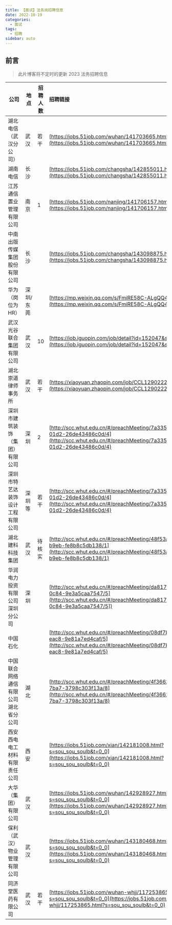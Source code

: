 ```yaml
---
title: 【面试】法务岗招聘信息
date: 2022-10-19
categories:
  - 面试
tags:
  - 招聘
sidebar: auto
---
```


## 前言

> 此片博客将不定时的更新 2023 法务招聘信息

| 公司                                 | 地点      | 招聘人数 | 招聘链接                                                                                                                                                        |
| ------------------------------------ | --------- | -------- | :-------------------------------------------------------------------------------------------------------------------------------------------------------------- |
| 湖北电信（武汉分公司）               | 武汉      | 若干     | [https://jobs.51job.com/wuhan/141703665.html](https://jobs.51job.com/wuhan/141703665.html)                                                                      |
| 湖南电信                             | 长沙      |          | [https://jobs.51job.com/changsha/142855011.html](https://jobs.51job.com/changsha/142855011.html)                                                                |
| 江苏通信置业管理有限公司             | 南京      | 1        | [https://jobs.51job.com/nanjing/141706157.html](https://jobs.51job.com/nanjing/141706157.html)                                                                  |
| 中南出版传媒集团股份有限公司         | 长沙      |          | [https://jobs.51job.com/changsha/143098875.html](https://jobs.51job.com/changsha/143098875.html)                                                                |
| 华为（岗位为 HR）                    | 深圳/东莞 |          | [https://mp.weixin.qq.com/s/FmiRE58C-ALgQQ4-e1VZIg](https://mp.weixin.qq.com/s/FmiRE58C-ALgQQ4-e1VZIg)                                                          |
| 武汉光谷联合集团有限公司             | 武汉      | 10       | [https://job.iguopin.com/job/detail?id=152047&source=campus](https://job.iguopin.com/job/detail?id=152047&source=campus)                                        |
| 湖北崇道律师事务所                   | 武汉      | 若干     | [https://xiaoyuan.zhaopin.com/job/CCL1290222690J40397796714](https://xiaoyuan.zhaopin.com/job/CCL1290222690J40397796714)                                        |
| 深圳市建筑装饰（集团）有限公司       | 深圳      | 2        | [http://scc.whut.edu.cn/#/preachMeeting/7a3354d9-0b21-fa3f-01d2-26de43486c0d/4](http://scc.whut.edu.cn/#/preachMeeting/7a3354d9-0b21-fa3f-01d2-26de43486c0d/4)  |
| 深圳市特艺达装饰设计工程有限公司     | 深圳等    | 若干     | [http://scc.whut.edu.cn/#/preachMeeting/7a3354d9-0b21-fa3f-01d2-26de43486c0d/4](http://scc.whut.edu.cn/#/preachMeeting/7a3354d9-0b21-fa3f-01d2-26de43486c0d/4)  |
| 湖北建科科技集团                     | 武汉      | 待核实   | [http://scc.whut.edu.cn/#/preachMeeting/48f53ad2-7e7c-7dfd-b9eb-fe8b8c5db138/1](http://scc.whut.edu.cn/#/preachMeeting/48f53ad2-7e7c-7dfd-b9eb-fe8b8c5db138/1)  |
| 华润电力投资有限公司深圳分公司       | 深圳      |          | [http://scc.whut.edu.cn/#/preachMeeting/da817c82-b33a-cf79-0c84-9e3a5caa7547/5](http://scc.whut.edu.cn/#/preachMeeting/da817c82-b33a-cf79-0c84-9e3a5caa7547/5]) |
| 中国石化                             |           |          | [http://scc.whut.edu.cn/#/preachMeeting/08df7ba7-6707-e732-eac8-9e81a7ed4caf/5](http://scc.whut.edu.cn/#/preachMeeting/08df7ba7-6707-e732-eac8-9e81a7ed4caf/5)  |
| 中国联合网络通信有限公司湖北省分公司 | 湖北      |          | [http://scc.whut.edu.cn/#/preachMeeting/4f366226-9db5-b48e-7ba7-3798c303f13a/8](http://scc.whut.edu.cn/#/preachMeeting/4f366226-9db5-b48e-7ba7-3798c303f13a/8)  |
| 西安西电电工材料有限责任公司         | 西安      |          | [https://jobs.51job.com/xian/142181008.html?s=sou_sou_soulb&t=0_0](https://jobs.51job.com/xian/142181008.html?s=sou_sou_soulb&t=0_0)                            |
| 大华（集团）有限公司                 | 武汉      |          | [https://jobs.51job.com/wuhan/142928927.html?s=sou_sou_soulb&t=0_0](https://jobs.51job.com/wuhan/142928927.html?s=sou_sou_soulb&t=0_0)                          |
| 保利（武汉）物业管理有限公司         | 武汉      |          | [https://jobs.51job.com/wuhan/143180468.html?s=sou_sou_soulb&t=0_0](https://jobs.51job.com/wuhan/143180468.html?s=sou_sou_soulb&t=0_0)                          |
| 同济堂医药有限公司                   | 武汉      | 若干     | [https://jobs.51job.com/wuhan-whjj/117253865.html?s=sou_sou_soulb&t=0_0](https://jobs.51job.com/wuhan-whjj/117253865.html?s=sou_sou_soulb&t=0_0)                |
